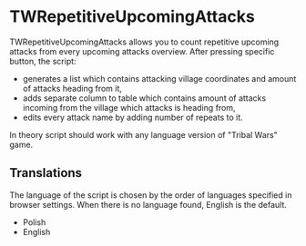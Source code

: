 # TWRepetitiveUpcomingAttacks
TWRepetitiveUpcomingAttacks allows you to count repetitive upcoming attacks from every upcoming attacks overview. 
After pressing specific button, the script:
- generates a list which contains attacking village coordinates and amount of attacks heading from it,
- adds separate column to table which contains amount of attacks incoming from the village which attacks is heading from,
- edits every attack name by adding number of repeats to it.

In theory script should work with any language version of "Tribal Wars" game.

## Translations
The language of the script is chosen by the order of languages specified in browser settings. When there is no language found, English is the default.
- Polish
- English
